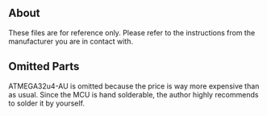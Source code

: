 ## About

These files are for reference only. Please refer to the instructions from the manufacturer you are in contact with.


## Omitted Parts

ATMEGA32u4-AU is omitted because the price is way more expensive than as usual. Since the MCU is hand solderable, the author highly recommends to solder it by yourself.